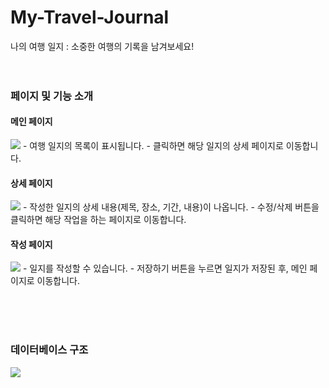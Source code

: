 # My-Travel-Journal
나의 여행 일지
: 소중한 여행의 기록을 남겨보세요!
<br><br><br>
### 페이지 및 기능 소개
#### 메인 페이지
<img src="https://github.com/phinsso/My-Travel-Journal/assets/110121149/81afbd58-9824-4995-ad02-4c1584f8e103">
- 여행 일지의 목록이 표시됩니다.
- 클릭하면 해당 일지의 상세 페이지로 이동합니다.

#### 상세 페이지
<img src="https://github.com/phinsso/My-Travel-Journal/assets/110121149/83aacbbd-bd44-44b9-9ced-872ae740aac8">
- 작성한 일지의 상세 내용(제목, 장소, 기간, 내용)이 나옵니다.
- 수정/삭제 버튼을 클릭하면 해당 작업을 하는 페이지로 이동합니다.

#### 작성 페이지
<img src="https://github.com/phinsso/My-Travel-Journal/assets/110121149/8f4e8997-4fde-47a5-a22e-ead189252e92">
- 일지를 작성할 수 있습니다.
- 저장하기 버튼을 누르면 일지가 저장된 후, 메인 페이지로 이동합니다.

<br><br><br>
### 데이터베이스 구조
<img src="https://github.com/phinsso/My-Travel-Journal/assets/110121149/2e06b27c-8ca6-485a-aa22-6e43849fd63e">
